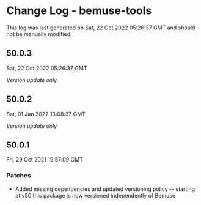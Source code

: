 # Change Log - bemuse-tools

This log was last generated on Sat, 22 Oct 2022 05:26:37 GMT and should not be manually modified.

## 50.0.3
Sat, 22 Oct 2022 05:26:37 GMT

_Version update only_

## 50.0.2
Sat, 01 Jan 2022 13:08:37 GMT

_Version update only_

## 50.0.1
Fri, 29 Oct 2021 19:57:09 GMT

### Patches

- Added missing dependencies and updated versioning policy -- starting at v50 this package is now versioned independently of Bemuse

